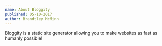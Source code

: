 ```yaml
---
name: About Bloggity
published: 05-10-2017
author: Brandtley McMinn
---
```


Bloggity is a static site generator allowing you to make websites as fast as humanly possible!
